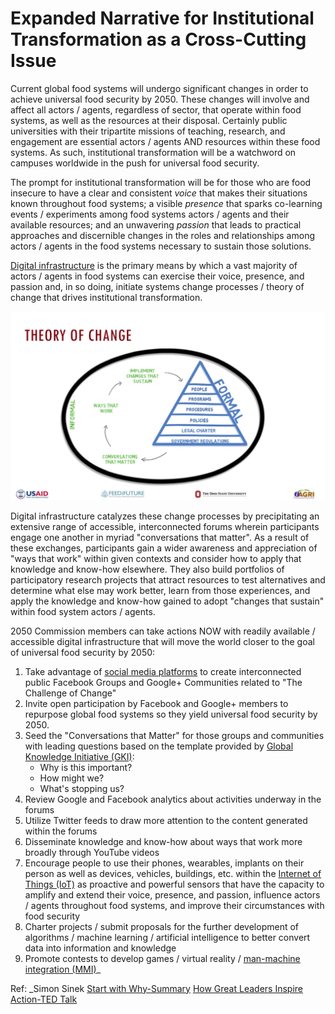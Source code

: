 # Expanded Narrative for Institutional Transformation as a Cross-Cutting Issue

Current global food systems will undergo significant changes in order to achieve universal food security by 2050.  These changes will involve and affect all actors / agents, regardless of sector, that operate within food systems, as well as the resources at their disposal.  Certainly public universities with their tripartite missions of teaching, research, and engagement are essential actors / agents AND resources within these food systems.  As such, institutional transformation will be a watchword on campuses worldwide in the push for universal food security.

The prompt for institutional transformation will be for those who are food insecure to have a clear and consistent _voice_ that makes their situations known throughout food systems; a visible _presence_ that sparks co-learning events / experiments among food systems actors / agents and their available resources; and an unwavering _passion_ that leads to practical approaches and discernible changes in the roles and relationships among actors / agents in the food systems necessary to sustain those solutions.  

[Digital infrastructure](http://reports.weforum.org/delivering-digital-infrastructure/introduction-the-digital-infrastructure-imperative/ "Delivering digital infrastructure") is the primary means by which a vast majority of actors / agents in food systems can exercise their voice, presence, and passion and, in so doing, initiate systems change processes / theory of change that drives institutional transformation.  

![](Image%2010-2-16,%201-41%20PM.png)

Digital infrastructure catalyzes these change processes by precipitating an extensive range of accessible, interconnected forums wherein participants engage one another in myriad "conversations that matter".  As a result of these exchanges, participants gain a wider awareness and appreciation of "ways that work" within given contexts and consider how to apply that knowledge and know-how elsewhere.  They also build portfolios of participatory research projects that attract resources to test alternatives and determine what else may work better, learn from those experiences, and apply the knowledge and know-how gained to adopt "changes that sustain" within food system actors / agents.

2050 Commission members can take actions NOW with readily available / accessible digital infrastructure that will move the world closer to the goal of universal food security by 2050:

1. Take advantage of [social media platforms]([Global%20Social%20Media%20Research%20Summary%202016] "social media platform usage") to create interconnected public Facebook Groups and Google+ Communities related to "The Challenge of Change"
2. Invite open participation by Facebook and Google+ members to repurpose global food systems so they yield universal food security by 2050.
3. Seed the "Conversations that Matter" for those groups and communities with leading questions based on the template provided by [Global Knowledge Initiative (GKI)](http://www.globalknowledgeinitiative.org/about-us/index.html "global knowledge initiative"): 
	 - Why is this important?
	 - How might we?
	 - What's stopping us?
4. Review Google and Facebook analytics about  activities underway in the forums
5. Utilize Twitter feeds to draw more attention to the content generated within the forums
6. Disseminate knowledge and know-how about ways that work more broadly through YouTube videos
7. Encourage people to use their phones, wearables, implants on their person as well as devices, vehicles, buildings, etc. within the [Internet of Things (IoT)](https://en.m.wikipedia.org/wiki/Internet_of_things "internet of things") as proactive and powerful sensors that have the capacity to amplify and extend their voice, presence, and passion, influence actors / agents throughout food systems, and improve their circumstances with food security
8. Charter projects / submit proposals for the further development of algorithms / machine learning / artificial intelligence to better convert data into information and knowledge
9. Promote contests to develop games / virtual reality / [man-machine integration (MMI)](https://peerj.com/preprints/2402/ "The man-machine integration era")_

Ref: _Simon Sinek [Start with Why-Summary](http://www.pearsonandassociates.co.uk/uploads/files/start-with-why-by-simon-sinek.pdf "Summary of the book, start with why") [How Great Leaders Inspire Action-TED Talk](http://www.ted.com/talks/simon_sinek_how_great_leaders_inspire_action "How great leaders inspire action")